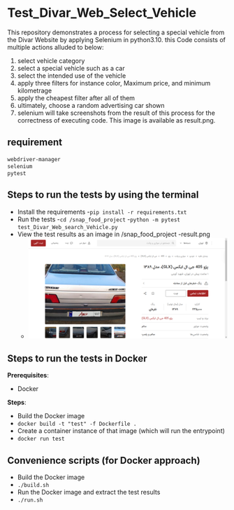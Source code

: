 # Test_Divar_Web_Select_Vehicle

This repository demonstrates a process for selecting a special vehicle from the Divar Website by applying Selenium in python3.10.
this Code consists of multiple actions alluded to below:
1) select vehicle category
2) select a special vehicle such as a car
3) select the intended use of the vehicle
4) apply three filters for instance color, Maximum price, and minimum kilometrage
5) apply the cheapest filter after all of them
6) ultimately, choose a random advertising car shown
7) selenium will take screenshots from the result of this process for the correctness of executing code. This image is available as result.png.

## requirement
    webdriver-manager
    selenium 
    pytest
    
## Steps to run the tests by using the terminal 

- Install the requirements
    -`pip install -r requirements.txt`
- Run the tests
    -`cd /snap_food_project`
    -`python -m pytest test_Divar_Web_search_Vehicle.py`
- View the test results as an image in /snap_food_project
    -result.png
    - ![Image Alt Text](result.png)

## Steps to run the tests in Docker

**Prerequisites**:

- Docker

**Steps**:

- Build the Docker image
- `docker build -t "test" -f Dockerfile .`
- Create a container instance of that image (which will run the entrypoint)
- `docker run test`

## Convenience scripts (for Docker approach)

- Build the Docker image
- `./build.sh`
- Run the Docker image and extract the test results
- `./run.sh`
